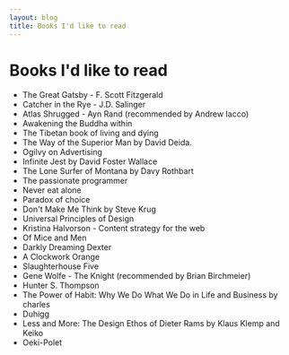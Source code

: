 ```yaml
---
layout: blog
title: Books I'd like to read
---
```


# Books I'd like to read

* The Great Gatsby - F. Scott Fitzgerald
* Catcher in the Rye - J.D. Salinger
* Atlas Shrugged - Ayn Rand (recommended by Andrew Iacco)
* Awakening the Buddha within
* The Tibetan book of living and dying
* The Way of the Superior Man by David Deida.
* Ogilvy on Advertising
* Infinite Jest by David Foster Wallace
* The Lone Surfer of Montana by Davy Rothbart
* The passionate programmer
* Never eat alone
* Paradox of choice
* Don't Make Me Think by Steve Krug
* Universal Principles of Design
* Kristina Halvorson - Content strategy for the web
* Of Mice and Men
* Darkly Dreaming Dexter
* A Clockwork Orange
* Slaughterhouse Five
* Gene Wolfe - The Knight (recommended by Brian Birchmeier)
* Hunter S. Thompson
* The Power of Habit: Why We Do What We Do in Life and Business by charles
* Duhigg
* Less and More: The Design Ethos of Dieter Rams by Klaus Klemp and Keiko
* Oeki-Polet
